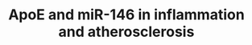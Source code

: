 ---
annotations:
- id: PW:0000013
  parent: disease pathway
  type: Pathway Ontology
  value: disease pathway
- id: CL:0000576
  parent: native cell
  type: Cell Type Ontology
  value: monocyte
- id: DOID:1936
  parent: cardiovascular system disease
  type: Disease Ontology
  value: atherosclerosis
- id: CL:0000235
  parent: native cell
  type: Cell Type Ontology
  value: macrophage
authors:
- Khanspers
- Egonw
- MaintBot
- Ariutta
- Mkutmon
- Eweitz
citedin:
- link: 10.3390/nu17050757
  title: Isoschaftoside in Fig Leaf Tea Alleviates Nonalcoholic Fatty Liver Disease
    in Mice via the Regulation of Macrophage Polarity (2025)
- link: PMC12289781
  title: Whole Transcriptome RNA-Seq Reveals Drivers of Pathological Dysfunction in
    a Transgenic Model of Alzheimer's Disease (2025)
communities: []
description: 'Apolipoprotein E (ApoE) enhances purine-rich PU-box-binding protein
  1 (PU.1)-dependent miR-146a transcription to suppress nuclear factor-κB (NF-κB)-driven
  monocyte and macrophage activation and thereby inflammation and atherosclerosis.  Environmental
  ligands of toll-like receptors (TLRs), including lipopolysaccharide (LPS) and oxidized
  low-density lipoprotein (oxLDL), caused by hyperlipidemia provoke inflammatory signaling
  in monocytes and macrophages resulting in NF-κB activation. Gene transcription from
  NF-κB activity results in the production of inflammatory mediators, including proatherogenic
  cytokines. It also results in the production of primary miR-146a (pri-miR-146a)
  that is subsequently processed into mature miR-146a that silences the expression
  of key TLR-adaptor molecules interleukin-1 receptor-associated kinase 1 (IRAK1)
  and TNF receptor-associated factor 6 (TRAF6). The production of miR-146a thereby
  serves as a regulatory feedback loop to suppress NF-κB activity and resolve inflammation.
  Findings from our study identified that cellular apoE expression contributes to
  amplify this regulatory feedback loop by increasing PU.1-dependent transcription
  of pri-miR-146a and thereby mature miR-146a production. '
last-edited: 2024-07-18
ndex: null
organisms:
- Mus musculus
redirect_from:
- /index.php/Pathway:WP3592
- /instance/WP3592
- /instance/WP3592_r134240
revision: r134240
schema-jsonld:
- '@context': https://schema.org/
  '@id': https://wikipathways.github.io/pathways/WP3592.html
  '@type': Dataset
  creator:
    '@type': Organization
    name: WikiPathways
  description: 'Apolipoprotein E (ApoE) enhances purine-rich PU-box-binding protein
    1 (PU.1)-dependent miR-146a transcription to suppress nuclear factor-κB (NF-κB)-driven
    monocyte and macrophage activation and thereby inflammation and atherosclerosis.  Environmental
    ligands of toll-like receptors (TLRs), including lipopolysaccharide (LPS) and
    oxidized low-density lipoprotein (oxLDL), caused by hyperlipidemia provoke inflammatory
    signaling in monocytes and macrophages resulting in NF-κB activation. Gene transcription
    from NF-κB activity results in the production of inflammatory mediators, including
    proatherogenic cytokines. It also results in the production of primary miR-146a
    (pri-miR-146a) that is subsequently processed into mature miR-146a that silences
    the expression of key TLR-adaptor molecules interleukin-1 receptor-associated
    kinase 1 (IRAK1) and TNF receptor-associated factor 6 (TRAF6). The production
    of miR-146a thereby serves as a regulatory feedback loop to suppress NF-κB activity
    and resolve inflammation. Findings from our study identified that cellular apoE
    expression contributes to amplify this regulatory feedback loop by increasing
    PU.1-dependent transcription of pri-miR-146a and thereby mature miR-146a production. '
  keywords:
  - ApoE
  - Irak1
  - Lipopolysaccharide
  - Mir146
  - Nfkb2
  - PU.1
  - Tlr2
  - Tlr4
  - Traf6
  - ox-LDL
  - p65
  license: CC0
  name: ApoE and miR-146 in inflammation and atherosclerosis
seo: CreativeWork
title: ApoE and miR-146 in inflammation and atherosclerosis
wpid: WP3592
---
